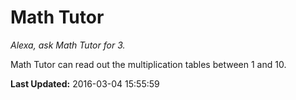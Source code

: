 # Math Tutor
*Alexa, ask Math Tutor for 3.*

Math Tutor can read out the multiplication tables between 1 and 10.

**Last Updated:** 2016-03-04 15:55:59